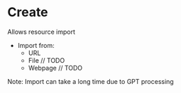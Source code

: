 # Create

Allows resource import

- Import from:
  - URL
  - File // TODO
  - Webpage // TODO

Note: Import can take a long time due to GPT processing
